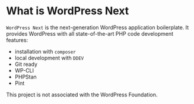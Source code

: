 # What is WordPress Next

`WordPress Next` is the next-generation WordPress application boilerplate. It provides WordPress with all state-of-the-art PHP code development features:
- installation with `composer`
- local development with `DDEV`
- Git ready
- WP-CLI
- PHPStan
- Pint

This project is not associated with the WordPress Foundation.
